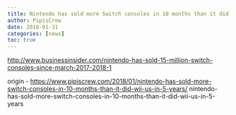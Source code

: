 ```yaml
---
title: Nintendo has sold more Switch consoles in 10 months than it did Wii U-s in 5 years
author: PipisCrew
date: 2018-01-31
categories: [news]
toc: true
---
```


http://www.businessinsider.com/nintendo-has-sold-15-million-switch-consoles-since-march-2017-2018-1

origin - https://www.pipiscrew.com/2018/01/nintendo-has-sold-more-switch-consoles-in-10-months-than-it-did-wii-us-in-5-years/ nintendo-has-sold-more-switch-consoles-in-10-months-than-it-did-wii-us-in-5-years